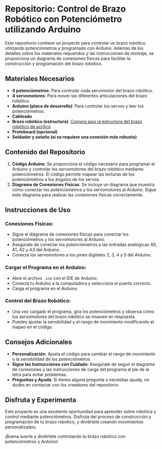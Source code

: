 # Repositorio: Control de Brazo Robótico con Potenciómetro utilizando Arduino

Este repositorio contiene un proyecto para controlar un brazo robótico utilizando potenciómetros y programado con Arduino. Además de los detalles sobre los materiales requeridos y las instrucciones de montaje, se proporciona un diagrama de conexiones físicas para facilitar la construcción y programación del brazo robótico.

## Materiales Necesarios
- **4 potenciómetros**: Para controlar cada servomotor del brazo robótico.
- **4 servomotores**: Para mover las diferentes articulaciones del brazo robótico.
- **Arduino (placa de desarrollo)**: Para controlar los servos y leer los potenciómetros.
- **Cableado**
- **Brazo robótico (estructura)**: [Compra aquí la estructura del brazo robótico de acrílico](https://uelectronics.com/producto/brazo-robotico-de-acrilico/)
- **Protoboard (opcional)**
- **Soldador y estaño (si se requiere una conexión más robusta)**

## Contenido del Repositorio
1. **Código Arduino**: Se proporciona el código necesario para programar el Arduino y controlar los servomotores del brazo robótico mediante potenciómetros. El código permite mapear las lecturas de los potenciómetros a los ángulos de los servos.
2. **Diagrama de Conexiones Físicas**: Se incluye un diagrama que muestra cómo conectar los potenciómetros y los servomotores al Arduino. Sigue este diagrama para realizar las conexiones físicas correctamente.

## Instrucciones de Uso

### Conexiones Físicas:
- Sigue el diagrama de conexiones físicas para conectar los potenciómetros y los servomotores al Arduino.
- Asegúrate de conectar los potenciómetros a las entradas analógicas A0, A1, A2 y A3 del Arduino.
- Conecta los servomotores a los pines digitales 2, 3, 4 y 5 del Arduino.

### Cargar el Programa en el Arduino:
- Abre el archivo `.ino` con el IDE de Arduino.
- Conecta tu Arduino a la computadora y selecciona el puerto correcto.
- Carga el programa en el Arduino.

### Control del Brazo Robótico:
- Una vez cargado el programa, gira los potenciómetros y observa cómo los servomotores del brazo robótico se mueven en respuesta.
- Puedes ajustar la sensibilidad y el rango de movimiento modificando el mapeo en el código.

## Consejos Adicionales
- **Personalización**: Ajusta el código para cambiar el rango de movimiento o la sensibilidad de los potenciómetros.
- **Sigue las Instrucciones con Cuidado**: Asegúrate de seguir el diagrama de conexiones y las instrucciones de carga del programa al pie de la letra para evitar problemas.
- **Preguntas y Ayuda**: Si tienes alguna pregunta o necesitas ayuda, no dudes en contactar con los creadores del repositorio.

## Disfruta y Experimenta
Este proyecto es una excelente oportunidad para aprender sobre robótica y control mediante potenciómetros. Disfruta del proceso de construcción y programación de tu brazo robótico, y diviértete creando movimientos personalizados.

¡Buena suerte y diviértete controlando tu brazo robótico con potenciómetros y Arduino!